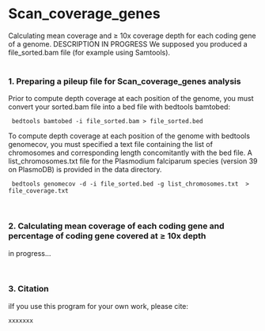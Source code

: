 # Scan_coverage_genes
Calculating mean coverage and &ge; 10x coverage depth for each coding gene of a genome. DESCRIPTION IN PROGRESS
We supposed you produced a file_sorted.bam file (for example using Samtools).
<br><br>
 <h3>1. Preparing a pileup file for Scan_coverage_genes analysis</h3>
 <p>Prior to compute depth coverage at each position of the genome, you must convert your sorted.bam file into a bed file with bedtools bamtobed:</p>
 <p><code> bedtools bamtobed -i file_sorted.bam > file_sorted.bed</code></p>
 <p>To compute depth coverage at each position of the genome with bedtools genomecov, you must specified a text file containing the list of chromosomes and corresponding length concomitantly with the bed file. A list_chromosomes.txt file for the Plasmodium falciparum species (version 39 on PlasmoDB) is provided in the data directory.</p>
 <p><code> bedtools genomecov -d -i file_sorted.bed -g list_chromosomes.txt  > file_coverage.txt</code></p>
 <br>
 <h3>2. Calculating mean coverage of each coding gene and percentage of coding gene covered at &ge; 10x depth</h3>
 <p>in progress...</p>
 <br>
 <h3>3. Citation</h3>
 <p>iIf you use this program for your own work, please cite:</p>
 <code>xxxxxxx</code>
